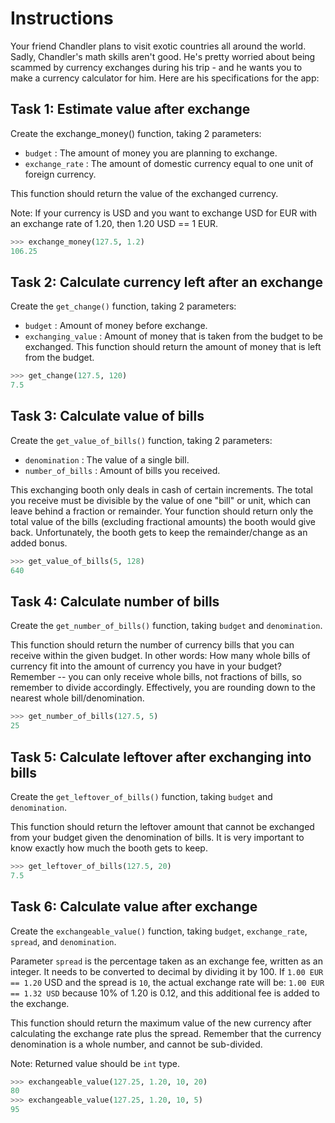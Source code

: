 # Instructions
Your friend Chandler plans to visit exotic countries all around the world. Sadly, Chandler's math skills aren't good. He's pretty worried about being scammed by currency exchanges during his trip - and he wants you to make a currency calculator for him. Here are his specifications for the app:

## Task 1: Estimate value after exchange

Create the exchange_money() function, taking 2 parameters:

- `budget` : The amount of money you are planning to exchange.
- `exchange_rate` : The amount of domestic currency equal to one unit of foreign currency.

This function should return the value of the exchanged currency.

Note: If your currency is USD and you want to exchange USD for EUR with an exchange rate of 1.20, then 1.20 USD == 1 EUR.
```py
>>> exchange_money(127.5, 1.2)
106.25
```

## Task 2: Calculate currency left after an exchange

Create the `get_change()` function, taking 2 parameters:

- `budget` : Amount of money before exchange.
- `exchanging_value` : Amount of money that is taken from the budget to be exchanged.
This function should return the amount of money that is left from the budget.
```py
>>> get_change(127.5, 120)
7.5
```

## Task 3: Calculate value of bills

Create the `get_value_of_bills()` function, taking 2 parameters:

- `denomination` : The value of a single bill.
- `number_of_bills` : Amount of bills you received.

This exchanging booth only deals in cash of certain increments. The total you receive must be divisible by the value of one "bill" or unit, which can leave behind a fraction or remainder. Your function should return only the total value of the bills (excluding fractional amounts) the booth would give back. Unfortunately, the booth gets to keep the remainder/change as an added bonus.
```py
>>> get_value_of_bills(5, 128)
640
```

## Task 4: Calculate number of bills

Create the `get_number_of_bills()` function, taking `budget` and `denomination`.

This function should return the number of currency bills that you can receive within the given budget. In other words: How many whole bills of currency fit into the amount of currency you have in your budget? Remember -- you can only receive whole bills, not fractions of bills, so remember to divide accordingly. Effectively, you are rounding down to the nearest whole bill/denomination.
```py
>>> get_number_of_bills(127.5, 5)
25
```

## Task 5: Calculate leftover after exchanging into bills

Create the `get_leftover_of_bills()` function, taking `budget` and `denomination`.

This function should return the leftover amount that cannot be exchanged from your budget given the denomination of bills. It is very important to know exactly how much the booth gets to keep.
```py
>>> get_leftover_of_bills(127.5, 20)
7.5
```

## Task 6: Calculate value after exchange

Create the `exchangeable_value()` function, taking `budget`, `exchange_rate`, `spread`, and `denomination`.

Parameter `spread` is the percentage taken as an exchange fee, written as an integer. It needs to be converted to decimal by dividing it by 100. If `1.00 EUR == 1.20` USD and the spread is `10`, the actual exchange rate will be: `1.00 EUR == 1.32 USD` because 10% of 1.20 is 0.12, and this additional fee is added to the exchange.

This function should return the maximum value of the new currency after calculating the exchange rate plus the spread. Remember that the currency denomination is a whole number, and cannot be sub-divided.

Note: Returned value should be `int` type.
```py
>>> exchangeable_value(127.25, 1.20, 10, 20)
80
>>> exchangeable_value(127.25, 1.20, 10, 5)
95
```